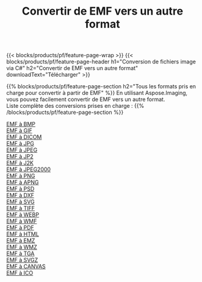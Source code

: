 ﻿---
title: Convertir de EMF vers un autre format 
weight: 3920
url: /fr/java/conversion/from/emf 
lang: fr
langdirlevel: 2
locales: zh-hans,ja,it,ru,de,es,fr,nl,id,lt,pl,pt,vi,tr,ko,zh-hant,ar,hi,th,sv,cs,uk,he
description: En utilisant Aspose.Imaging, vous pouvez facilement convertir de EMF vers un autre format
---

{{< blocks/products/pf/feature-page-wrap >}}
{{< blocks/products/pf/feature-page-header h1="Conversion de fichiers image via C#" h2="Convertir de EMF vers un autre format" downloadText="Télécharger" >}}


{{% blocks/products/pf/feature-page-section  h2="Tous les formats pris en charge pour convertir à partir de EMF" %}}
En utilisant Aspose.Imaging, vous pouvez facilement convertir de EMF vers un autre format.
<br/>
Liste complète des conversions prises en charge :
{{% /blocks/products/pf/feature-page-section %}}
<div class="container-fluid productfamilypage bg-gray">
    <div class="convertypes bg-gray agp-content section">
        <div class="container">
		<div class="row other-converters">
		    <div class='col-md-2 other-converter remove-lp remove-rp'><a href="/imaging/fr/java/conversion/emf-to-bmp" >EMF à BMP</a></div><div class='col-md-2 other-converter remove-lp remove-rp'><a href="/imaging/fr/java/conversion/emf-to-gif" >EMF à GIF</a></div><div class='col-md-2 other-converter remove-lp remove-rp'><a href="/imaging/fr/java/conversion/emf-to-dicom" >EMF à DICOM</a></div><div class='col-md-2 other-converter remove-lp remove-rp'><a href="/imaging/fr/java/conversion/emf-to-jpg" >EMF à JPG</a></div><div class='col-md-2 other-converter remove-lp remove-rp'><a href="/imaging/fr/java/conversion/emf-to-jpeg" >EMF à JPEG</a></div><div class='col-md-2 other-converter remove-lp remove-rp'><a href="/imaging/fr/java/conversion/emf-to-jp2" >EMF à JP2</a></div><div class='col-md-2 other-converter remove-lp remove-rp'><a href="/imaging/fr/java/conversion/emf-to-j2k" >EMF à J2K</a></div><div class='col-md-2 other-converter remove-lp remove-rp'><a href="/imaging/fr/java/conversion/emf-to-jpeg2000" >EMF à JPEG2000</a></div><div class='col-md-2 other-converter remove-lp remove-rp'><a href="/imaging/fr/java/conversion/emf-to-png" >EMF à PNG</a></div><div class='col-md-2 other-converter remove-lp remove-rp'><a href="/imaging/fr/java/conversion/emf-to-apng" >EMF à APNG</a></div><div class='col-md-2 other-converter remove-lp remove-rp'><a href="/imaging/fr/java/conversion/emf-to-psd" >EMF à PSD</a></div><div class='col-md-2 other-converter remove-lp remove-rp'><a href="/imaging/fr/java/conversion/emf-to-dxf" >EMF à DXF</a></div><div class='col-md-2 other-converter remove-lp remove-rp'><a href="/imaging/fr/java/conversion/emf-to-svg" >EMF à SVG</a></div><div class='col-md-2 other-converter remove-lp remove-rp'><a href="/imaging/fr/java/conversion/emf-to-tiff" >EMF à TIFF</a></div><div class='col-md-2 other-converter remove-lp remove-rp'><a href="/imaging/fr/java/conversion/emf-to-webp" >EMF à WEBP</a></div><div class='col-md-2 other-converter remove-lp remove-rp'><a href="/imaging/fr/java/conversion/emf-to-wmf" >EMF à WMF</a></div><div class='col-md-2 other-converter remove-lp remove-rp'><a href="/imaging/fr/java/conversion/emf-to-pdf" >EMF à PDF</a></div><div class='col-md-2 other-converter remove-lp remove-rp'><a href="/imaging/fr/java/conversion/emf-to-html" >EMF à HTML</a></div><div class='col-md-2 other-converter remove-lp remove-rp'><a href="/imaging/fr/java/conversion/emf-to-emz" >EMF à EMZ</a></div><div class='col-md-2 other-converter remove-lp remove-rp'><a href="/imaging/fr/java/conversion/emf-to-wmz" >EMF à WMZ</a></div><div class='col-md-2 other-converter remove-lp remove-rp'><a href="/imaging/fr/java/conversion/emf-to-tga" >EMF à TGA</a></div><div class='col-md-2 other-converter remove-lp remove-rp'><a href="/imaging/fr/java/conversion/emf-to-svgz" >EMF à SVGZ</a></div><div class='col-md-2 other-converter remove-lp remove-rp'><a href="/imaging/fr/java/conversion/emf-to-canvas" >EMF à CANVAS</a></div><div class='col-md-2 other-converter remove-lp remove-rp'><a href="/imaging/fr/java/conversion/emf-to-ico" >EMF à ICO</a></div>
                </div>
        </div>
    </div>
</div>
<br/>

